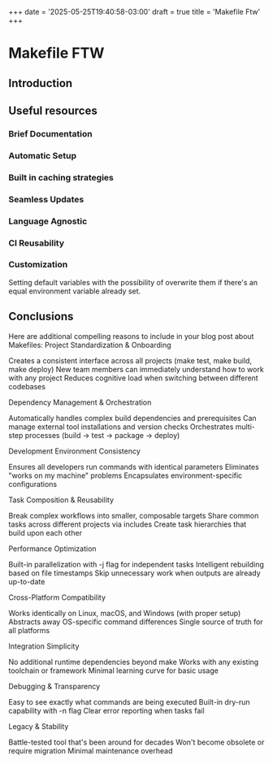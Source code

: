 +++
date = '2025-05-25T19:40:58-03:00'
draft = true
title = 'Makefile Ftw'
+++

# Makefile FTW

## Introduction

## Useful resources

### Brief Documentation

### Automatic Setup

### Built in caching strategies 

### Seamless Updates

### Language Agnostic

### CI Reusability

### Customization

Setting default variables with the possibility of overwrite them if there's an equal environment variable already set.

## Conclusions


Here are additional compelling reasons to include in your blog post about Makefiles:
Project Standardization & Onboarding

Creates a consistent interface across all projects (make test, make build, make deploy)
New team members can immediately understand how to work with any project
Reduces cognitive load when switching between different codebases

Dependency Management & Orchestration

Automatically handles complex build dependencies and prerequisites
Can manage external tool installations and version checks
Orchestrates multi-step processes (build → test → package → deploy)

Development Environment Consistency

Ensures all developers run commands with identical parameters
Eliminates "works on my machine" problems
Encapsulates environment-specific configurations

Task Composition & Reusability

Break complex workflows into smaller, composable targets
Share common tasks across different projects via includes
Create task hierarchies that build upon each other

Performance Optimization

Built-in parallelization with -j flag for independent tasks
Intelligent rebuilding based on file timestamps
Skip unnecessary work when outputs are already up-to-date

Cross-Platform Compatibility

Works identically on Linux, macOS, and Windows (with proper setup)
Abstracts away OS-specific command differences
Single source of truth for all platforms

Integration Simplicity

No additional runtime dependencies beyond make
Works with any existing toolchain or framework
Minimal learning curve for basic usage

Debugging & Transparency

Easy to see exactly what commands are being executed
Built-in dry-run capability with -n flag
Clear error reporting when tasks fail

Legacy & Stability

Battle-tested tool that's been around for decades
Won't become obsolete or require migration
Minimal maintenance overhead
